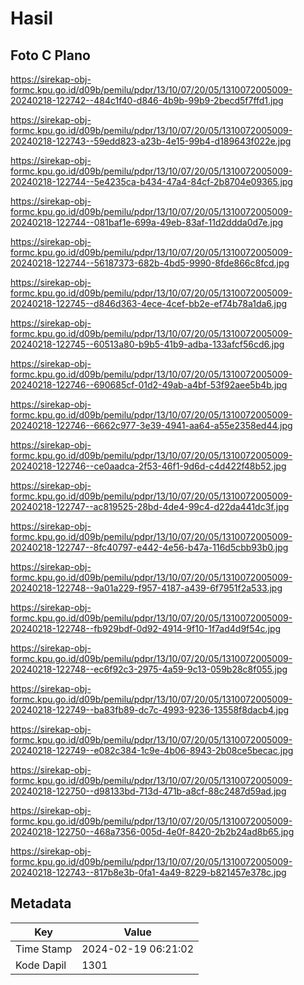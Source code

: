 # Hasil

## Foto C Plano

https://sirekap-obj-formc.kpu.go.id/d09b/pemilu/pdpr/13/10/07/20/05/1310072005009-20240218-122742--484c1f40-d846-4b9b-99b9-2becd5f7ffd1.jpg

https://sirekap-obj-formc.kpu.go.id/d09b/pemilu/pdpr/13/10/07/20/05/1310072005009-20240218-122743--59edd823-a23b-4e15-99b4-d189643f022e.jpg

https://sirekap-obj-formc.kpu.go.id/d09b/pemilu/pdpr/13/10/07/20/05/1310072005009-20240218-122744--5e4235ca-b434-47a4-84cf-2b8704e09365.jpg

https://sirekap-obj-formc.kpu.go.id/d09b/pemilu/pdpr/13/10/07/20/05/1310072005009-20240218-122744--081baf1e-699a-49eb-83af-11d2ddda0d7e.jpg

https://sirekap-obj-formc.kpu.go.id/d09b/pemilu/pdpr/13/10/07/20/05/1310072005009-20240218-122744--56187373-682b-4bd5-9990-8fde866c8fcd.jpg

https://sirekap-obj-formc.kpu.go.id/d09b/pemilu/pdpr/13/10/07/20/05/1310072005009-20240218-122745--d846d363-4ece-4cef-bb2e-ef74b78a1da6.jpg

https://sirekap-obj-formc.kpu.go.id/d09b/pemilu/pdpr/13/10/07/20/05/1310072005009-20240218-122745--60513a80-b9b5-41b9-adba-133afcf56cd6.jpg

https://sirekap-obj-formc.kpu.go.id/d09b/pemilu/pdpr/13/10/07/20/05/1310072005009-20240218-122746--690685cf-01d2-49ab-a4bf-53f92aee5b4b.jpg

https://sirekap-obj-formc.kpu.go.id/d09b/pemilu/pdpr/13/10/07/20/05/1310072005009-20240218-122746--6662c977-3e39-4941-aa64-a55e2358ed44.jpg

https://sirekap-obj-formc.kpu.go.id/d09b/pemilu/pdpr/13/10/07/20/05/1310072005009-20240218-122746--ce0aadca-2f53-46f1-9d6d-c4d422f48b52.jpg

https://sirekap-obj-formc.kpu.go.id/d09b/pemilu/pdpr/13/10/07/20/05/1310072005009-20240218-122747--ac819525-28bd-4de4-99c4-d22da441dc3f.jpg

https://sirekap-obj-formc.kpu.go.id/d09b/pemilu/pdpr/13/10/07/20/05/1310072005009-20240218-122747--8fc40797-e442-4e56-b47a-116d5cbb93b0.jpg

https://sirekap-obj-formc.kpu.go.id/d09b/pemilu/pdpr/13/10/07/20/05/1310072005009-20240218-122748--9a01a229-f957-4187-a439-6f7951f2a533.jpg

https://sirekap-obj-formc.kpu.go.id/d09b/pemilu/pdpr/13/10/07/20/05/1310072005009-20240218-122748--fb929bdf-0d92-4914-9f10-1f7ad4d9f54c.jpg

https://sirekap-obj-formc.kpu.go.id/d09b/pemilu/pdpr/13/10/07/20/05/1310072005009-20240218-122748--ec6f92c3-2975-4a59-9c13-059b28c8f055.jpg

https://sirekap-obj-formc.kpu.go.id/d09b/pemilu/pdpr/13/10/07/20/05/1310072005009-20240218-122749--ba83fb89-dc7c-4993-9236-13558f8dacb4.jpg

https://sirekap-obj-formc.kpu.go.id/d09b/pemilu/pdpr/13/10/07/20/05/1310072005009-20240218-122749--e082c384-1c9e-4b06-8943-2b08ce5becac.jpg

https://sirekap-obj-formc.kpu.go.id/d09b/pemilu/pdpr/13/10/07/20/05/1310072005009-20240218-122750--d98133bd-713d-471b-a8cf-88c2487d59ad.jpg

https://sirekap-obj-formc.kpu.go.id/d09b/pemilu/pdpr/13/10/07/20/05/1310072005009-20240218-122750--468a7356-005d-4e0f-8420-2b2b24ad8b65.jpg

https://sirekap-obj-formc.kpu.go.id/d09b/pemilu/pdpr/13/10/07/20/05/1310072005009-20240218-122743--817b8e3b-0fa1-4a49-8229-b821457e378c.jpg


## Metadata

| Key        | Value               |
| ---------- | ------------------- |
| Time Stamp | 2024-02-19 06:21:02 |
| Kode Dapil | 1301                |



